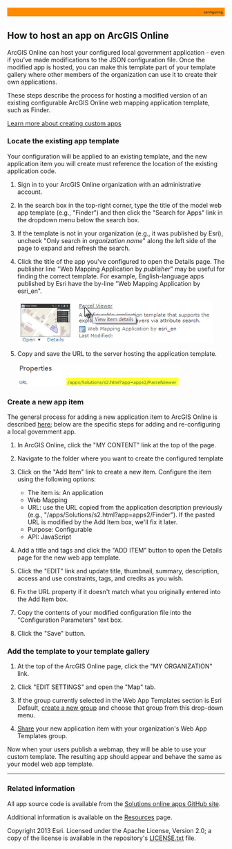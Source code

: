 [ArcGIS Online Parcel Viewer item summary]: images/ParcelViewerItemThumb.png "ArcGIS Online Parcel Viewer item summary"
[web application template's ArcGIS Online id]: images/arcgisItemPageURL.png "web application template's ArcGIS Online id"
[web application template's server URL location]: images/serverURL.png "web application template's server URL location"
[create a custom template]: http://resources.arcgis.com/en/help/arcgisonline/index.html#//010q00000076000000#ESRI_SECTION1_55703F1EE9C845C3B07BBD85221FB074

[Share]: http://doc.arcgis.com/en/arcgis-online/share-maps/share-items.htm#ESRI_SECTION1_0CF790E7414B48BEB0E69484A76D6A03
[create a new group]:http://doc.arcgis.com/en/arcgis-online/share-maps/create-groups.htm

[app configuration file]: UnderstandingConfigurationFile.md
[customapps]: HowToCreateCustomTemplate.md
[Solutions online apps GitHub site]: https://github.com/Esri/local-government-online-apps
[Resources]: Resources.md
[Esri Support]: http://support.esri.com/
[LICENSE.txt]: ../../LICENSE.txt

![](images/configuring.png)

## How to host an app on ArcGIS Online

ArcGIS Online can host your configured local government application - even if you've made modifications to the JSON configuration file. Once the modified app is hosted, you can make this template part of your template gallery where other members of the organization can use it to create their own applications.

These steps describe the process for hosting a modified version of an existing configurable ArcGIS Online web mapping application template, such as Finder.

[Learn more about creating custom apps][customapps]

### Locate the existing app template
Your configuration will be applied to an existing template, and the new application item you will create must reference the location of the existing application code.

1. Sign in to your ArcGIS Online organization with an administrative account.

2. In the search box in the top-right corner, type the title of the model web app template (e.g., "Finder") and then click the "Search for Apps" link in the dropdown menu below the search box.

3. If the template is not in your organization (e.g., it was published by Esri), uncheck "Only search in <i>organization name</i>" along the left side of the page to expand and refresh the search.

4. Click the title of the app you've configured to open the Details page. The publisher line "Web Mapping Application by <i>publisher</i>" may be useful for finding the correct template. For example, English-language apps published by Esri have the by-line "Web Mapping Application by esri_en".

	![ArcGIS Online Parcel Viewer item summary][]

5. Copy and save the URL to the server hosting the application template.

	![web application template's server URL location][]

### Create a new app item

The general process for adding a new application item to ArcGIS Online is described [here][create a custom template]; below are the specific steps for adding and re-configuring a local government app.

1. In ArcGIS Online, click the "MY CONTENT" link at the top of the page.

2. Navigate to the folder where you want to create the configured template

3. Click on the "Add Item" link to create a new item. Configure the item using the following options:
    * The item is: An application
    * Web Mapping
    * URL: use the URL copied from the application description previously (e.g., "/apps/Solutions/s2.html?app=apps2/Finder"). If the pasted URL is modified by the Add Item box, we'll fix it later.
    * Purpose: Configurable
    * API: JavaScript

4. Add a title and tags and click the "ADD ITEM" button to open the Details page for the new web app template.

5. Click the "EDIT" link and update title, thumbnail, summary, description, access and use constraints, tags, and credits as you wish.

6. Fix the URL property if it doesn't match what you originally entered into the Add Item box.

7. Copy the contents of your modified configuration file into the "Configuration Parameters" text box.

8. Click the "Save" button.

### Add the template to your template gallery

1. At the top of the ArcGIS Online page, click the "MY ORGANIZATION" link.

3. Click "EDIT SETTINGS" and open the "Map" tab.

4. If the group currently selected in the Web App Templates section is Esri Default, [create a new group][] and choose that group from this drop-down menu.

5. [Share][] your new application item with your organization's Web App Templates group.

Now when your users publish a webmap, they will be able to use your custom template. The resulting app should appear and behave the same as your model web app template.

----------
### Related information

All app source code is available from the [Solutions online apps GitHub site][].

Additional information is available on the [Resources][] page.

Copyright 2013 Esri. Licensed under the Apache License, Version 2.0; a copy of the license is available in the repository's [LICENSE.txt][] file.